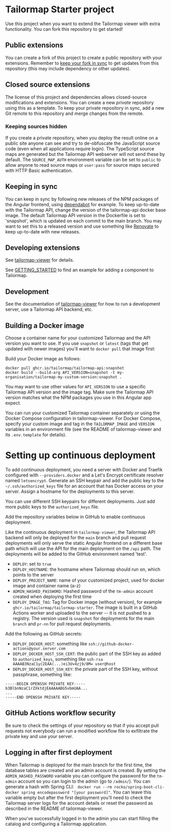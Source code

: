 # Tailormap Starter project

Use this project when you want to extend the Tailormap viewer with extra functionality. You can fork this repository to get started!

## Public extensions

You can create a fork of this project to create a public repository with your extensions. Remember to [keep your fork in sync](https://docs.github.com/en/pull-requests/collaborating-with-pull-requests/working-with-forks/syncing-a-fork) to get
updates from this repository (this may include dependency or other updates).

## Closed source extensions

The license of this project and dependencies allows closed-source modifications and extensions. You can create a new _private_ repository
using this as a template. To keep your private repository in sync, add a new Git remote to this repository and merge changes from the
remote.

### Keeping sources hidden

If you create a private repository, when you deploy the result online on a public site anyone can see and try to de-obfuscate the JavaScript
source code (even when all applications require login). The TypeScript source maps are generated but the Tailormap API webserver will not
send these by default. The `SOURCE_MAP_AUTH` environment variable can be set to `public` to allow anyone to read source maps or `user:pass`
for source maps secured with HTTP Basic authentication.

## Keeping in sync

You can keep in sync by following new releases of the NPM packages of the Angular frontend, using [dependabot](https://docs.github.com/en/code-security/dependabot/dependabot-version-updates/about-dependabot-version-updates)
for example. To keep up-to-date with the Tailormap API, change the version of the tailormap-api docker base image. The default Tailormap API
version in the Dockerfile is set to 'snapshot', which is updated on each commit to the main branch. You may want to set this to a released
version and use something like [Renovate](https://www.mend.io/renovate/) to keep up-to-date with new releases.

## Developing extensions

See [tailormap-viewer](https://github.com/B3Partners/tailormap-viewer/) for details.

See [GETTING_STARTED](docs/GETTING_STARTED.md) to find an example for adding a component to Tailormap.

## Development

See the documentation of [tailormap-viewer](https://github.com/B3Partners/tailormap-viewer/) for how to run a development server, use a Tailormap API backend, etc.

## Building a Docker image

Choose a container name for your customized Tailormap and the API version you want to use. If you use `snapshot` or `latest` (tags that get
updated with newer images) you'll want to `docker pull` that image first:

Build your Docker image as follows:

```
docker pull ghcr.io/tailormap/tailormap-api:snapshot
docker build --build-arg API_VERSION=snapshot -t my-organisation/tailormap-my-custom-version:snapshot .
```

You may want to use other values for `API_VERSION` to use a specific Tailormap API version and the image tag. Make sure the Tailormap API
version matches what the NPM packages you use in this Angular app expect.

You can run your customized Tailormap container separately or using the Docker Compose configuration in tailormap-viewer. For Docker
Compose, specify your custom image and tag in the `TAILORMAP_IMAGE` and `VERSION` variables in an environment file (see the README of
tailormap-viewer and its `.env.template` for details).

# Setting up continuous deployment

To add continuous deployment, you need a server with Docker and Traefik configured with `--providers.docker` and a Let's Encrypt certificate
resolver named `letsencrypt`. Generate an SSH keypair and add the public key to the `~/.ssh/authorized_keys` file for an account that has
Docker access on your server. Assign a hostname for the deployments to this server.

You can use different SSH keypairs for different deployments. Just add more public keys to the `authorized_keys` file.

Add the repository variables below in GitHub to enable continuous deployment.

Like the continuous deployment in `tailormap-viewer`, the Tailormap API backend will only be deployed for the `main` branch and pull request
deployments will only serve the static Angular frontend on a different base path which will use the API for the main deployment on the `/api`
path. The deployments will be added to the GitHub environment named 'test'.

- `DEPLOY`: set to `true`
- `DEPLOY_HOSTNAME`: the hostname where Tailormap should run on, which points to the server
- `DEPLOY_PROJECT_NAME`: name of your customized project, used for docker image and container name (a-z)
- `ADMIN_HASHED_PASSWORD`: Hashed password of the `tm-admin` account created when deploying the first time
- `DEPLOY_IMAGE_TAG`: Tag for Docker image (without version), for example `ghcr.io/tailormap/tailormap-starter`. The image is built in a GitHub Actions worker and uploaded to the server -- it is not pushed to
  a registry. The version used is `snapshot` for deployments for the main `branch` and `pr-nn` for pull request deployments.

Add the following as GitHub secrets:

- `DEPLOY_DOCKER_HOST`: something like `ssh://github-docker-actions@your.server.com`
- `DEPLOY_DOCKER_HOST_SSH_CERT`: the public part of the SSH key as added to `authorized_keys`, something like `ssh-rsa AAAAB3NzaC1yc2EAA(...)ei3Uv4zj9/8M= user@host`
- `DEPLOY_DOCKER_HOST_SSH_KEY`: the private part of the SSH key, without passphrase, something like:

```
-----BEGIN OPENSSH PRIVATE KEY-----
b3BlbnNzaC1rZXktdjEAAAAABG5vbmUAA...
...
-----END OPENSSH PRIVATE KEY-----
```
## GitHub Actions workflow security

Be sure to check the settings of your repository so that if you accept pull requests not everybody can run a modified workflow file to
exfiltrate the private key and use your server.

## Logging in after first deployment

When Tailormap is deployed for the main branch for the first time, the database tables are created and an admin account is created. By
setting the `ADMIN_HASHED_PASSWORD` variable you can configure the password for the `tm-admin` account so you can login to the admin (go to
`/admin/`). You can generate a hash with Spring CLI: ` docker run --rm rocko/spring-boot-cli-docker spring encodepassword "[your password]"`.
You can leave this variable empty but after the first deployment you'll need to check the Tailormap server logs for the account details or
reset the password as described in the README of tailormap-viewer.

When you've successfully logged in to the admin you can start filling the catalog and configuring a Tailormap application.
